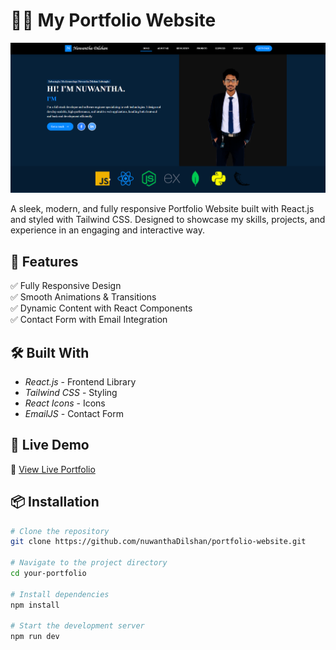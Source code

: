 # 👦🏻 My Portfolio Website

![Portfolio Website](/public/readmeBanner.png)

A sleek, modern, and fully responsive Portfolio Website built with React.js and styled with Tailwind CSS. Designed to showcase my skills, projects, and experience in an engaging and interactive way.

## 🌟 Features

✅ Fully Responsive Design  
✅ Smooth Animations & Transitions  
✅ Dynamic Content with React Components   
✅ Contact Form with Email Integration  

## 🛠 Built With

- *React.js* - Frontend Library  
- *Tailwind CSS* - Styling
- *React Icons* - Icons  
- *EmailJS* - Contact Form  

## 🎥 Live Demo  

🔗 [View Live Portfolio](https://nuwantha-dilshan.vercel.app/)  

## 📦 Installation

```sh
# Clone the repository
git clone https://github.com/nuwanthaDilshan/portfolio-website.git

# Navigate to the project directory
cd your-portfolio

# Install dependencies
npm install

# Start the development server
npm run dev
